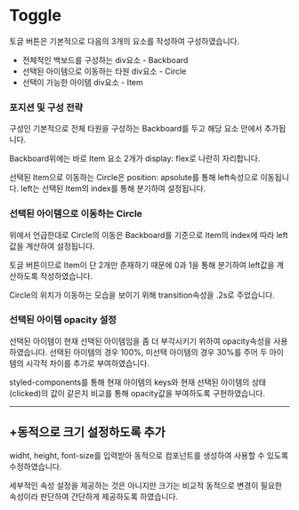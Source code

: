 # Toggle

토글 버튼은 기본적으로 다음의 3개의 요소를 작성하여 구성하였습니다.
- 전체적인 백보드를 구성하는 div요소 - Backboard
- 선택된 아이템으로 이동하는 타원 div요소 - Circle
- 선택이 가능한 아이템 div요소 - Item

### 포지션 및 구성 전략
구성인 기본적으로 전체 타원을 구성하는 Backboard를 두고 해당 요소 안에서 추가됩니다.

Backboard위에는 바로 Item 요소 2개가 display: flex로 나란히 자리합니다.

선택된 Item으로 이동하는 Circle은 position: apsolute를 통해 left속성으로 이동됩니다.
left는 선택된 Item의 index를 통해 분기하여 설정됩니다.



### 선택된 아이템으로 이동하는 Circle
위에서 언급한대로 Circle의 이동은 Backboard를 기준으로 Item의 index에 따라 left값을 계산하여 설정됩니다.

토글 버튼이므로 Item이 단 2개만 존재하기 때문에 0과 1을 통해 분기하여 left값을 계산하도록 작성하였습니다.

Circle의 위치가 이동하는 모습을 보이기 위해 transition속성을 .2s로 주었습니다.

### 선택된 아이템 opacity 설정
선택된 아이템이 현재 선택된 아이템임을 좀 더 부각시키기 위하여 opacity속성을 사용하였습니다.
선택된 아이템의 경우 100%, 미선택 아이템의 경우 30%를 주어 두 아이템의 시각적 차이를 추가로 부여하였습니다.

styled-components를 통해 현재 아이템의 keys와 현재 선택된 아이템의 상태(clicked)의 값이 같은지 비교를 통해 opacity값을 부여하도록 구현하였습니다.

---

## +동적으로 크기 설정하도록 추가
widht, height, font-size를 입력받아 동적으로 컴포넌트를 생성하여 사용할 수 있도록 수정하였습니다.

세부적인 속성 설정을 제공하는 것은 아니지만 크기는 비교적 동적으로 변경이 필요한 속성이라 판단하여 간단하게 제공하도록 하였습니다.
